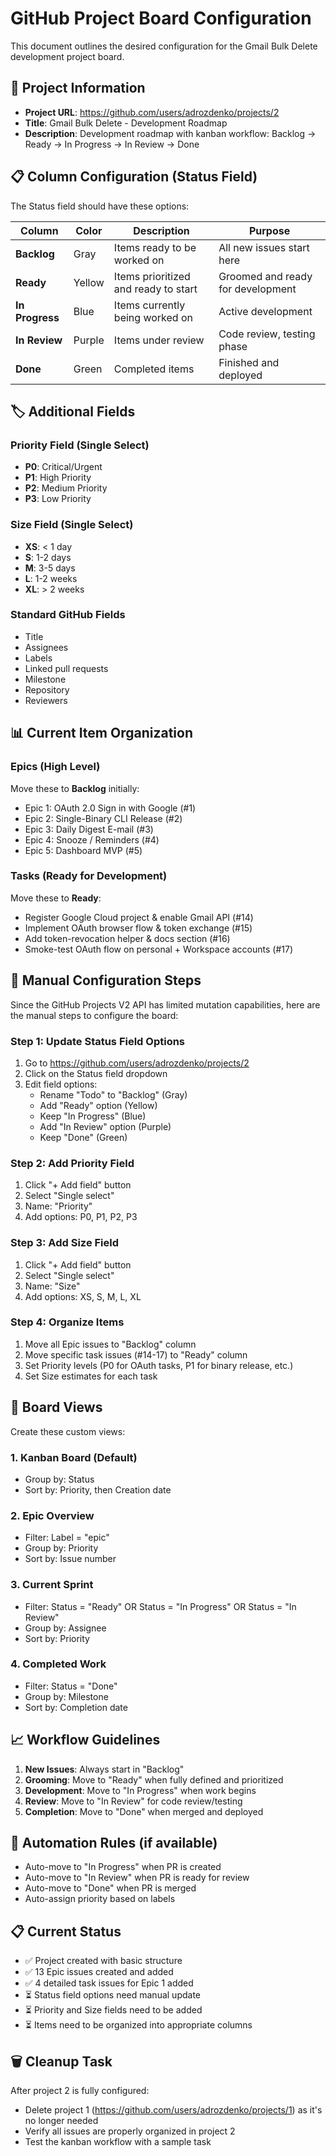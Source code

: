 # GitHub Project Board Configuration

This document outlines the desired configuration for the Gmail Bulk Delete development project board.

## 🎯 **Project Information**
- **Project URL**: https://github.com/users/adrozdenko/projects/2
- **Title**: Gmail Bulk Delete - Development Roadmap
- **Description**: Development roadmap with kanban workflow: Backlog → Ready → In Progress → In Review → Done

## 📋 **Column Configuration (Status Field)**

The Status field should have these options:

| Column | Color | Description | Purpose |
|--------|--------|-------------|---------|
| **Backlog** | Gray | Items ready to be worked on | All new issues start here |
| **Ready** | Yellow | Items prioritized and ready to start | Groomed and ready for development |
| **In Progress** | Blue | Items currently being worked on | Active development |
| **In Review** | Purple | Items under review | Code review, testing phase |
| **Done** | Green | Completed items | Finished and deployed |

## 🏷️ **Additional Fields**

### **Priority Field** (Single Select)
- **P0**: Critical/Urgent
- **P1**: High Priority  
- **P2**: Medium Priority
- **P3**: Low Priority

### **Size Field** (Single Select)
- **XS**: < 1 day
- **S**: 1-2 days
- **M**: 3-5 days
- **L**: 1-2 weeks
- **XL**: > 2 weeks

### **Standard GitHub Fields**
- Title
- Assignees
- Labels
- Linked pull requests
- Milestone
- Repository
- Reviewers

## 📊 **Current Item Organization**

### **Epics (High Level)**
Move these to **Backlog** initially:
- Epic 1: OAuth 2.0 Sign in with Google (#1)
- Epic 2: Single-Binary CLI Release (#2)  
- Epic 3: Daily Digest E-mail (#3)
- Epic 4: Snooze / Reminders (#4)
- Epic 5: Dashboard MVP (#5)

### **Tasks (Ready for Development)**
Move these to **Ready**:
- Register Google Cloud project & enable Gmail API (#14)
- Implement OAuth browser flow & token exchange (#15)
- Add token-revocation helper & docs section (#16)
- Smoke-test OAuth flow on personal + Workspace accounts (#17)

## 🔧 **Manual Configuration Steps**

Since the GitHub Projects V2 API has limited mutation capabilities, here are the manual steps to configure the board:

### Step 1: Update Status Field Options
1. Go to https://github.com/users/adrozdenko/projects/2
2. Click on the Status field dropdown
3. Edit field options:
   - Rename "Todo" to "Backlog" (Gray)
   - Add "Ready" option (Yellow) 
   - Keep "In Progress" (Blue)
   - Add "In Review" option (Purple)
   - Keep "Done" (Green)

### Step 2: Add Priority Field
1. Click "+ Add field" button
2. Select "Single select"
3. Name: "Priority"
4. Add options: P0, P1, P2, P3

### Step 3: Add Size Field  
1. Click "+ Add field" button
2. Select "Single select"
3. Name: "Size"
4. Add options: XS, S, M, L, XL

### Step 4: Organize Items
1. Move all Epic issues to "Backlog" column
2. Move specific task issues (#14-17) to "Ready" column
3. Set Priority levels (P0 for OAuth tasks, P1 for binary release, etc.)
4. Set Size estimates for each task

## 🎯 **Board Views**

Create these custom views:

### **1. Kanban Board** (Default)
- Group by: Status
- Sort by: Priority, then Creation date

### **2. Epic Overview**
- Filter: Label = "epic"
- Group by: Priority
- Sort by: Issue number

### **3. Current Sprint**
- Filter: Status = "Ready" OR Status = "In Progress" OR Status = "In Review"
- Group by: Assignee
- Sort by: Priority

### **4. Completed Work**
- Filter: Status = "Done"
- Group by: Milestone
- Sort by: Completion date

## 📈 **Workflow Guidelines**

1. **New Issues**: Always start in "Backlog"
2. **Grooming**: Move to "Ready" when fully defined and prioritized
3. **Development**: Move to "In Progress" when work begins
4. **Review**: Move to "In Review" for code review/testing
5. **Completion**: Move to "Done" when merged and deployed

## 🔄 **Automation Rules** (if available)

- Auto-move to "In Progress" when PR is created
- Auto-move to "In Review" when PR is ready for review
- Auto-move to "Done" when PR is merged
- Auto-assign priority based on labels

## 📋 **Current Status**

- ✅ Project created with basic structure
- ✅ 13 Epic issues created and added
- ✅ 4 detailed task issues for Epic 1 added
- ⏳ Status field options need manual update
- ⏳ Priority and Size fields need to be added
- ⏳ Items need to be organized into appropriate columns

## 🗑️ **Cleanup Task**

After project 2 is fully configured:
- Delete project 1 (https://github.com/users/adrozdenko/projects/1) as it's no longer needed
- Verify all issues are properly organized in project 2
- Test the kanban workflow with a sample task